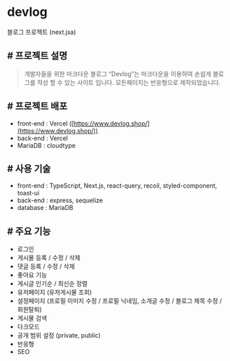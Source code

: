 # devlog
블로그 프로젝트 (next.jsa)

## # 프로젝트 설명
> 개발자들을 위한 마크다운 블로그 “Devlog”는 마크다운을 이용하여 손쉽게 블로그를 작성 할 수 있는 사이트 입니다. 모든페이지는 반응형으로 제작되었습니다.


## # 프로젝트 배포
- front-end : Vercel ([https://www.devlog.shop/](https://www.devlog.shop/))
- back-end : Vercel
- MariaDB : cloudtype

## # 사용 기술
- front-end : TypeScript, Next.js, react-query, recoil, styled-component, toast-ui
- back-end : express, sequelize
- database : MariaDB

## # 주요 기능
- 로그인
- 게시물 등록 / 수정 / 삭제
- 댓글 등록 / 수정 / 삭제
- 좋아요 기능
- 게시글 인기순 / 최신순 정렬
- 유저페이지 (유저게시물 조회)
- 설정페이지 (프로필 이미지 수정 / 프로필 닉네임, 소개글 수정 / 블로그 제목 수정 / 회원탈퇴)
- 게시물 검색
- 다크모드
- 공개 범위 설정 (private, public)
- 반응형
- SEO
